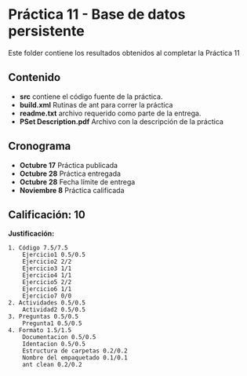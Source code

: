 # Práctica 11 - Base de datos persistente

Este folder contiene los resultados obtenidos al completar la Práctica 11

## Contenido

* **src** contiene el código fuente de la práctica.
* **build.xml** Rutinas de ant para correr la práctica
* **readme.txt** archivo requerido como parte de la entrega.
* **PSet Description.pdf** Archivo con la descripción de la práctica

## Cronograma

* **Octubre 17** Práctica publicada
* **Octubre 28** Práctica entregada
* **Octubre 28** Fecha límite de entrega
* **Noviembre 8** Práctica calificada

## Calificación: 10

**Justificación:**

```
1. Código 7.5/7.5
    Ejercicio1 0.5/0.5
    Ejercicio2 2/2
    Ejercicio3 1/1
    Ejercicio4 1/1
    Ejercicio5 2/2
    Ejercicio6 1/1
    Ejercicio7 0/0
2. Actividades 0.5/0.5
    Actividad2 0.5/0.5
3. Preguntas 0.5/0.5
    Pregunta1 0.5/0.5
4. Formato 1.5/1.5
    Documentacion 0.5/0.5
    Identacion 0.5/0.5
    Estructura de carpetas 0.2/0.2
    Nombre del empaquetado 0.1/0.1
    ant clean 0.2/0.2
```
